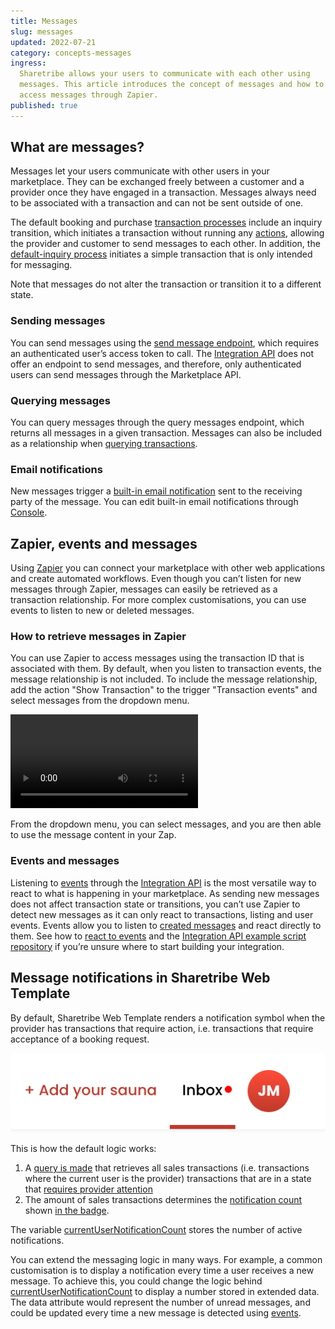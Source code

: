```yaml
---
title: Messages
slug: messages
updated: 2022-07-21
category: concepts-messages
ingress:
  Sharetribe allows your users to communicate with each other using
  messages. This article introduces the concept of messages and how to
  access messages through Zapier.
published: true
---
```


## What are messages?

Messages let your users communicate with other users in your
marketplace. They can be exchanged freely between a customer and a
provider once they have engaged in a transaction. Messages always need
to be associated with a transaction and can not be sent outside of one.

The default booking and purchase
[transaction processes](https://github.com/sharetribe/flex-example-processes/blob/master/default-booking/process.edn)
include an inquiry transition, which initiates a transaction without
running any [actions](/references/transaction-process-actions/#actions),
allowing the provider and customer to send messages to each other. In
addition, the
[default-inquiry process](https://github.com/sharetribe/flex-example-processes/blob/master/default-inquiry/process.edn)
initiates a simple transaction that is only intended for messaging.

Note that messages do not alter the transaction or transition it to a
different state.

### Sending messages

You can send messages using the
[send message endpoint](https://www.sharetribe.com/api-reference/marketplace.html#send-message),
which requires an authenticated user’s access token to call. The
[Integration API](/introduction/getting-started-with-integration-api/)
does not offer an endpoint to send messages, and therefore, only
authenticated users can send messages through the Marketplace API.

### Querying messages

You can query messages through the query messages endpoint, which
returns all messages in a given transaction. Messages can also be
included as a relationship when
[querying transactions](https://www.sharetribe.com/api-reference/marketplace.html#query-transactions).

### Email notifications

New messages trigger a
[built-in email notification](/concepts/email-notifications/) sent to
the receiving party of the message. You can edit built-in email
notifications through
[Console](https://flex-console.sharetribe.com/email-templates/new-message).

## Zapier, events and messages

Using [Zapier](/how-to/set-up-and-use-zapier/) you can connect your
marketplace with other web applications and create automated workflows.
Even though you can’t listen for new messages through Zapier, messages
can easily be retrieved as a transaction relationship. For more complex
customisations, you can use events to listen to new or deleted messages.

### How to retrieve messages in Zapier

You can use Zapier to access messages using the transaction ID that is
associated with them. By default, when you listen to transaction events,
the message relationship is not included. To include the message
relationship, add the action "Show Transaction" to the trigger
"Transaction events" and select messages from the dropdown menu.

<video>
    <source src='./zapier.mp4' type='video/mp4'>
    <source src='./zapier.webm' type='video/webm'>
    <source src='./zapier.ogv' type='video/ogg'>
</video>

From the dropdown menu, you can select messages, and you are then able
to use the message content in your Zap.

### Events and messages

Listening to [events](/how-to/reacting-to-events/) through the
[Integration API](/introduction/getting-started-with-integration-api/)
is the most versatile way to react to what is happening in your
marketplace. As sending new messages does not affect transaction state
or transitions, you can’t use Zapier to detect new messages as it can
only react to transactions, listing and user events. Events allow you to
listen to [created messages](/references/events/#supported-event-types)
and react directly to them. See how to
[react to events](/how-to/reacting-to-events/) and the
[Integration API example script repository](https://github.com/sharetribe/flex-integration-api-examples)
if you’re unsure where to start building your integration.

## Message notifications in Sharetribe Web Template

By default, Sharetribe Web Template renders a notification symbol when
the provider has transactions that require action, i.e. transactions
that require acceptance of a booking request.

![Notification symbol](notification.png 'Notification symbol')

This is how the default logic works:

1.  A
    [query is made](https://github.com/sharetribe/web-template/blob/main/src/ducks/user.duck.js#L306)
    that retrieves all sales transactions (i.e. transactions where the
    current user is the provider) transactions that are in a state that
    [requires provider attention](https://github.com/sharetribe/web-template/blob/main/src/transactions/transaction.js#L287)
2.  The amount of sales transactions determines the
    [notification count](https://github.com/sharetribe/web-template/blob/main/src/ducks/user.duck.js#L105)
    shown
    [in the badge](https://github.com/sharetribe/web-template/blob/main/src/components/Topbar/TopbarDesktop/TopbarDesktop.js#L60).

The variable
[currentUserNotificationCount](https://github.com/sharetribe/web-template/blob/main/src/ducks/user.duck.js#L64)
stores the number of active notifications.

You can extend the messaging logic in many ways. For example, a common
customisation is to display a notification every time a user receives a
new message. To achieve this, you could change the logic behind
[currentUserNotificationCount](https://github.com/sharetribe/web-template/blob/main/src/ducks/user.duck.js#L64)
to display a number stored in extended data. The data attribute would
represent the number of unread messages, and could be updated every time
a new message is detected using [events](/how-to/reacting-to-events/).
